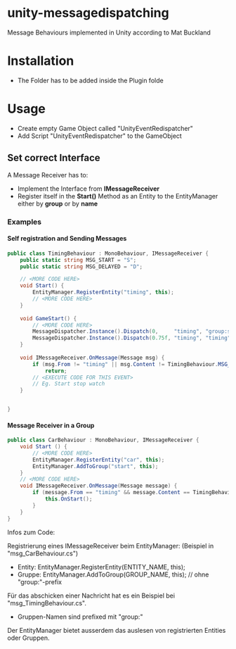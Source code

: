 # unity-messagedispatching
Message Behaviours implemented in Unity according to Mat Buckland

# Installation
- The Folder has to be added inside the Plugin folde


# Usage
- Create empty Game Object called "UnityEventRedispatcher"
- Add Script "UnityEventRedispatcher" to the GameObject

## Set correct Interface
A Message Receiver has to:
 - Implement the Interface from **IMessageReceiver**
 - Register itself in the **Start()** Method as an Entity to the EntityManager either by **group** or by **name**
 
### Examples
#### Self registration and Sending Messages
```C#
public class TimingBehaviour : MonoBehaviour, IMessageReceiver {
    public static string MSG_START = "S";
    public static string MSG_DELAYED = "D";

    // <MORE CODE HERE>
    void Start() {
        EntityManager.RegisterEntity("timing", this);
        // <MORE CODE HERE>
    }
    
    void GameStart() {
        // <MORE CODE HERE>  
        MessageDispatcher.Instance().Dispatch(0,     "timing", "group:start", TimingBehaviour.MSG_START);
        MessageDispatcher.Instance().Dispatch(0.75f, "timing", "timing",      TimingBehaviour.MSG_DELAYED);
    }
    
    void IMessageReceiver.OnMessage(Message msg) {
        if (msg.From != "timing" || msg.Content != TimingBehaviour.MSG_DELAYED)
            return;
        // <EXECUTE CODE FOR THIS EVENT>
        // Eg. Start stop watch
    }


}
```
#### Message Receiver in a Group
```C#
public class CarBehaviour : MonoBehaviour, IMessageReceiver {
    void Start () {  
    	// <MORE CODE HERE>
        EntityManager.RegisterEntity("car", this);
        EntityManager.AddToGroup("start", this);
    }
    // <MORE CODE HERE>
    void IMessageReceiver.OnMessage(Message message) {
        if (message.From == "timing" && message.Content == TimingBehaviour.MSG_START) {
            this.OnStart();
        }
    }
}
```

Infos zum Code:

Registrierung eines IMessageReceiver beim EntityManager: (Beispiel in "msg_CarBehaviour.cs")
 - Entity: EntityManager.RegisterEntity(ENTITY_NAME, this);
 - Gruppe: EntityManager.AddToGroup(GROUP_NAME, this); // ohne "group:"-prefix

Für das abschicken einer Nachricht hat es ein Beispiel bei "msg_TimingBehaviour.cs".
- Gruppen-Namen sind prefixed mit "group:"

Der EntityManager bietet ausserdem das auslesen von registrierten Entities oder Gruppen.
